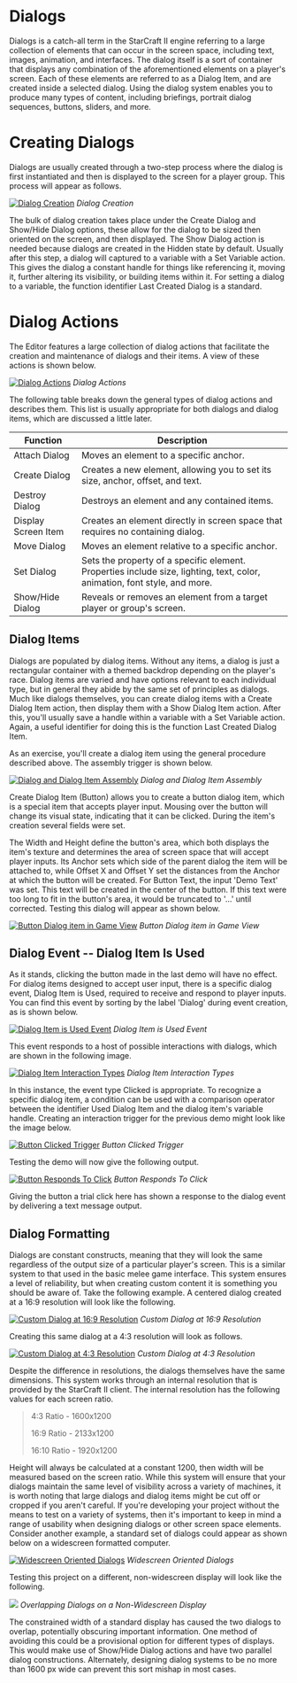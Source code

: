 # Dialogs

Dialogs is a catch-all term in the StarCraft II engine referring to a large collection of elements that can occur in the screen space, including text, images, animation, and interfaces. The dialog itself is a sort of container that displays any combination of the aforementioned elements on a player's screen. Each of these elements are referred to as a Dialog Item, and are created inside a selected dialog. Using the dialog system enables you to produce many types of content, including briefings, portrait dialog sequences, buttons, sliders, and more.

# Creating Dialogs

Dialogs are usually created through a two-step process where the dialog is first instantiated and then is displayed to the screen for a player group. This process will appear as follows.

[![Dialog Creation](./resources/043_Dialogs1.png)](./resources/043_Dialogs1.png)
*Dialog Creation*

The bulk of dialog creation takes place under the Create Dialog and Show/Hide Dialog options, these allow for the dialog to be sized then oriented on the screen, and then displayed. The Show Dialog action is needed because dialogs are created in the Hidden state by default. Usually after this step, a dialog will captured to a variable with a Set Variable action. This gives the dialog a constant handle for things like referencing it, moving it, further altering its visibility, or building items within it. For setting a dialog to a variable, the function identifier Last Created Dialog is a standard.

# Dialog Actions

The Editor features a large collection of dialog actions that facilitate the creation and maintenance of dialogs and their items. A view of these actions is shown below.

[![Dialog Actions](./resources/043_Dialogs2.png)](./resources/043_Dialogs2.png)
*Dialog Actions*

The following table breaks down the general types of dialog actions and describes them. This list is usually appropriate for both dialogs and dialog items, which are discussed a little later.

| Function            | Description                                                                                                               |
| ------------------- | ------------------------------------------------------------------------------------------------------------------------- |
| Attach Dialog       | Moves an element to a specific anchor.                                                                                    |
| Create Dialog       | Creates a new element, allowing you to set its size, anchor, offset, and text.                                            |
| Destroy Dialog      | Destroys an element and any contained items.                                                                              |
| Display Screen Item | Creates an element directly in screen space that requires no containing dialog.                                           |
| Move Dialog         | Moves an element relative to a specific anchor.                                                                           |
| Set Dialog          | Sets the property of a specific element. Properties include size, lighting, text, color, animation, font style, and more. |
| Show/Hide Dialog    | Reveals or removes an element from a target player or group's screen.                                                     |

## Dialog Items

Dialogs are populated by dialog items. Without any items, a dialog is just a rectangular container with a themed backdrop depending on the player's race. Dialog items are varied and have options relevant to each individual type, but in general they abide by the same set of principles as dialogs. Much like dialogs themselves, you can create dialog items with a Create Dialog Item action, then display them with a Show Dialog Item action. After this, you'll usually save a handle within a variable with a Set Variable action. Again, a useful identifier for doing this is the function Last Created Dialog Item.

As an exercise, you'll create a dialog item using the general procedure described above. The assembly trigger is shown below.

[![Dialog and Dialog Item Assembly](./resources/043_Dialogs3.png)](./resources/043_Dialogs3.png)
*Dialog and Dialog Item Assembly*

Create Dialog Item (Button) allows you to create a button dialog item, which is a special item that accepts player input. Mousing over the button will change its visual state, indicating that it can be clicked. During the item's creation several fields were set.

The Width and Height define the button's area, which both displays the item's texture and determines the area of screen space that will accept player inputs. Its Anchor sets which side of the parent dialog the item will be attached to, while Offset X and Offset Y set the distances from the Anchor at which the button will be created. For Button Text, the input 'Demo Text' was set. This text will be created in the center of the button. If this text were too long to fit in the button's area, it would be truncated to '...' until corrected. Testing this dialog will appear as shown below.

[![Button Dialog item in Game View](./resources/043_Dialogs4.png)](./resources/043_Dialogs4.png)
*Button Dialog item in Game View*

## Dialog Event -- Dialog Item Is Used

As it stands, clicking the button made in the last demo will have no effect. For dialog items designed to accept user input, there is a specific dialog event, Dialog Item is Used, required to receive and respond to player inputs. You can find this event by sorting by the label 'Dialog' during event creation, as is shown below.

[![Dialog Item is Used Event](./resources/043_Dialogs5.png)](./resources/043_Dialogs5.png)
*Dialog Item is Used Event*

This event responds to a host of possible interactions with dialogs, which are shown in the following image.

[![Dialog Item Interaction Types](./resources/043_Dialogs6.png)](./resources/043_Dialogs6.png)
*Dialog Item Interaction Types*

In this instance, the event type Clicked is appropriate. To recognize a specific dialog item, a condition can be used with a comparison operator between the identifier Used Dialog Item and the dialog item's variable handle. Creating an interaction trigger for the previous demo might look like the image below.

[![Button Clicked Trigger](./resources/043_Dialogs7.png)](./resources/043_Dialogs7.png)
*Button Clicked Trigger*

Testing the demo will now give the following output.

[![Button Responds To Click](./resources/043_Dialogs8.png)](./resources/043_Dialogs8.png)
*Button Responds To Click*

Giving the button a trial click here has shown a response to the dialog event by delivering a text message output.

## Dialog Formatting

Dialogs are constant constructs, meaning that they will look the same regardless of the output size of a particular player's screen. This is a similar system to that used in the basic melee game interface. This system ensures a level of reliability, but when creating custom content it is something you should be aware of. Take the following example. A centered dialog created at a 16:9 resolution will look like the following.

[![Custom Dialog at 16:9 Resolution](./resources/043_Dialogs9.png)](./resources/043_Dialogs9.png)
*Custom Dialog at 16:9 Resolution*

Creating this same dialog at a 4:3 resolution will look as follows.

[![Custom Dialog at 4:3 Resolution](./resources/043_Dialogs10.png)](./resources/043_Dialogs10.png)
*Custom Dialog at 4:3 Resolution*

Despite the difference in resolutions, the dialogs themselves have the same dimensions. This system works through an internal resolution that is provided by the StarCraft II client. The internal resolution has the following values for each screen ratio.

> 4:3 Ratio - 1600x1200
> 
> 16:9 Ratio - 2133x1200
> 
> 16:10 Ratio - 1920x1200

Height will always be calculated at a constant 1200, then width will be measured based on the screen ratio. While this system will ensure that your dialogs maintain the same level of visibility across a variety of machines, it is worth noting that large dialogs and dialog items might be cut off or cropped if you aren't careful. If you're developing your project without the means to test on a variety of systems, then it's important to keep in mind a range of usability when designing dialogs or other screen space elements. Consider another example, a standard set of dialogs could appear as shown below on a widescreen formatted computer.

[![Widescreen Oriented Dialogs](./resources/043_Dialogs11.png)](./resources/043_Dialogs11.png)
*Widescreen Oriented Dialogs*

Testing this project on a different, non-widescreen display will look like the following.

![](./resources/043_Dialogs12.png)
*Overlapping Dialogs on a Non-Widescreen Display*

The constrained width of a standard display has caused the two dialogs to overlap, potentially obscuring important information. One method of avoiding this could be a provisional option for different types of displays. This would make use of Show/Hide Dialog actions and have two parallel dialog constructions. Alternately, designing dialog systems to be no more than 1600 px wide can prevent this sort mishap in most cases.
